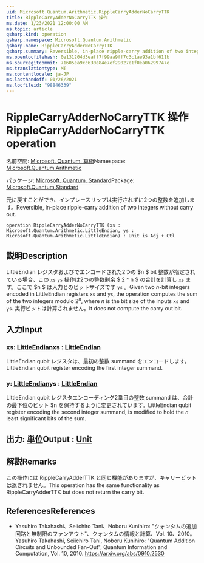 ```yaml
---
uid: Microsoft.Quantum.Arithmetic.RippleCarryAdderNoCarryTTK
title: RippleCarryAdderNoCarryTTK 操作
ms.date: 1/23/2021 12:00:00 AM
ms.topic: article
qsharp.kind: operation
qsharp.namespace: Microsoft.Quantum.Arithmetic
qsharp.name: RippleCarryAdderNoCarryTTK
qsharp.summary: Reversible, in-place ripple-carry addition of two integers without carry out.
ms.openlocfilehash: 0e131204d3eaff7f99aa9ff7c3c1ae93a1bf611b
ms.sourcegitcommit: 71605ea9cc630e84e7ef29027e1f0ea06299747e
ms.translationtype: MT
ms.contentlocale: ja-JP
ms.lasthandoff: 01/26/2021
ms.locfileid: "98846339"
---
```

# <a name="ripplecarryaddernocarryttk-operation"></a><span data-ttu-id="d79f4-102">RippleCarryAdderNoCarryTTK 操作</span><span class="sxs-lookup"><span data-stu-id="d79f4-102">RippleCarryAdderNoCarryTTK operation</span></span>

<span data-ttu-id="d79f4-103">名前空間: [Microsoft. Quantum. 算術](xref:Microsoft.Quantum.Arithmetic)</span><span class="sxs-lookup"><span data-stu-id="d79f4-103">Namespace: [Microsoft.Quantum.Arithmetic](xref:Microsoft.Quantum.Arithmetic)</span></span>

<span data-ttu-id="d79f4-104">パッケージ: [Microsoft. Quantum. Standard](https://nuget.org/packages/Microsoft.Quantum.Standard)</span><span class="sxs-lookup"><span data-stu-id="d79f4-104">Package: [Microsoft.Quantum.Standard](https://nuget.org/packages/Microsoft.Quantum.Standard)</span></span>


<span data-ttu-id="d79f4-105">元に戻すことができ、インプレースリップは実行されずに2つの整数を追加します。</span><span class="sxs-lookup"><span data-stu-id="d79f4-105">Reversible, in-place ripple-carry addition of two integers without carry out.</span></span>

```qsharp
operation RippleCarryAdderNoCarryTTK (xs : Microsoft.Quantum.Arithmetic.LittleEndian, ys : Microsoft.Quantum.Arithmetic.LittleEndian) : Unit is Adj + Ctl
```


## <a name="description"></a><span data-ttu-id="d79f4-106">説明</span><span class="sxs-lookup"><span data-stu-id="d79f4-106">Description</span></span>

<span data-ttu-id="d79f4-107">LittleEndian レジスタおよびでエンコードされた2つの $n $ bit 整数が指定されている場合、この `xs` `ys` 操作は2つの整数剰余 $ 2 ^ n $ の合計を計算し `xs` ます。ここで $n $ は入力とのビットサイズです `ys` 。</span><span class="sxs-lookup"><span data-stu-id="d79f4-107">Given two $n$-bit integers encoded in LittleEndian registers `xs` and `ys`, the operation computes the sum of the two integers modulo $2^n$, where $n$ is the bit size of the inputs `xs` and `ys`.</span></span> <span data-ttu-id="d79f4-108">実行ビットは計算されません。</span><span class="sxs-lookup"><span data-stu-id="d79f4-108">It does not compute the carry out bit.</span></span>

## <a name="input"></a><span data-ttu-id="d79f4-109">入力</span><span class="sxs-lookup"><span data-stu-id="d79f4-109">Input</span></span>

### <a name="xs--littleendian"></a><span data-ttu-id="d79f4-110">xs: [LittleEndian](xref:Microsoft.Quantum.Arithmetic.LittleEndian)</span><span class="sxs-lookup"><span data-stu-id="d79f4-110">xs : [LittleEndian](xref:Microsoft.Quantum.Arithmetic.LittleEndian)</span></span>

<span data-ttu-id="d79f4-111">LittleEndian qubit レジスタは、最初の整数 summand をエンコードします。</span><span class="sxs-lookup"><span data-stu-id="d79f4-111">LittleEndian qubit register encoding the first integer summand.</span></span>


### <a name="ys--littleendian"></a><span data-ttu-id="d79f4-112">y: [LittleEndian](xref:Microsoft.Quantum.Arithmetic.LittleEndian)</span><span class="sxs-lookup"><span data-stu-id="d79f4-112">ys : [LittleEndian](xref:Microsoft.Quantum.Arithmetic.LittleEndian)</span></span>

<span data-ttu-id="d79f4-113">LittleEndian qubit レジスタエンコーディング2番目の整数 summand は、合計の最下位のビット $n を保持するように変更されています。</span><span class="sxs-lookup"><span data-stu-id="d79f4-113">LittleEndian qubit register encoding the second integer summand, is modified to hold the $n$ least significant bits of the sum.</span></span>



## <a name="output--unit"></a><span data-ttu-id="d79f4-114">出力: [単位](xref:microsoft.quantum.lang-ref.unit)</span><span class="sxs-lookup"><span data-stu-id="d79f4-114">Output : [Unit](xref:microsoft.quantum.lang-ref.unit)</span></span>



## <a name="remarks"></a><span data-ttu-id="d79f4-115">解説</span><span class="sxs-lookup"><span data-stu-id="d79f4-115">Remarks</span></span>

<span data-ttu-id="d79f4-116">この操作には RippleCarryAdderTTK と同じ機能がありますが、キャリービットは返されません。</span><span class="sxs-lookup"><span data-stu-id="d79f4-116">This operation has the same functionality as RippleCarryAdderTTK but does not return the carry bit.</span></span>

## <a name="references"></a><span data-ttu-id="d79f4-117">References</span><span class="sxs-lookup"><span data-stu-id="d79f4-117">References</span></span>

- <span data-ttu-id="d79f4-118">Yasuhiro Takahashi、Seiichiro Tani、Noboru Kunihiro: "クォンタムの追加回路と無制限のファンアウト"、クォンタムの情報と計算、Vol. 10、2010。</span><span class="sxs-lookup"><span data-stu-id="d79f4-118">Yasuhiro Takahashi, Seiichiro Tani, Noboru Kunihiro: "Quantum Addition Circuits and Unbounded Fan-Out", Quantum Information and Computation, Vol. 10, 2010.</span></span>
  https://arxiv.org/abs/0910.2530